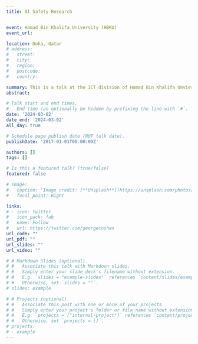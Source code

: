 ```yaml
---
title: AI Safety Research


event: Hamad Bin Khalifa University (HBKU)
event_url: 

location: Doha, Qatar
# address:
#   street: 
#   city: 
#   region: 
#   postcode:
#   country: 

summary: This is a talk at the ICT division of Hamad Bin Khalifa Unviersity (HBKU).
abstract: 

# Talk start and end times.
#   End time can optionally be hidden by prefixing the line with `#`.
date: '2024-03-02'
date_end: '2024-03-02'
all_day: true

# Schedule page publish date (NOT talk date).
publishDate: '2017-01-01T00:00:00Z'

authors: []
tags: []

# Is this a featured talk? (true/false)
featured: false

# image:
#   caption: 'Image credit: [**Unsplash**](https://unsplash.com/photos/bzdhc5b3Bxs)'
#   focal_point: Right

links:
# - icon: twitter
#   icon_pack: fab
#   name: Follow
#   url: https://twitter.com/georgecushen
url_code: ""
url_pdf: ""
url_slides: ""
url_video: ""

# # Markdown Slides (optional).
# #   Associate this talk with Markdown slides.
# #   Simply enter your slide deck's filename without extension.
# #   E.g. `slides = "example-slides"` references `content/slides/example-slides.md`.
# #   Otherwise, set `slides = ""`.
# slides: example

# # Projects (optional).
# #   Associate this post with one or more of your projects.
# #   Simply enter your project's folder or file name without extension.
# #   E.g. `projects = ["internal-project"]` references `content/project/deep-learning/index.md`.
# #   Otherwise, set `projects = []`.
# projects:
# - example
---
```

